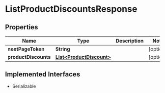 

# ListProductDiscountsResponse


## Properties

| Name | Type | Description | Notes |
|------------ | ------------- | ------------- | -------------|
|**nextPageToken** | **String** |  |  [optional] |
|**productDiscounts** | [**List&lt;ProductDiscount&gt;**](ProductDiscount.md) |  |  [optional] |


## Implemented Interfaces

* Serializable

